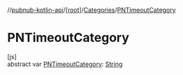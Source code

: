 //[pubnub-kotlin-api](../../../index.md)/[[root]](../index.md)/[Categories](index.md)/[PNTimeoutCategory](-p-n-timeout-category.md)

# PNTimeoutCategory

[js]\
abstract var [PNTimeoutCategory](-p-n-timeout-category.md): [String](https://kotlinlang.org/api/latest/jvm/stdlib/kotlin-stdlib/kotlin/-string/index.html)
